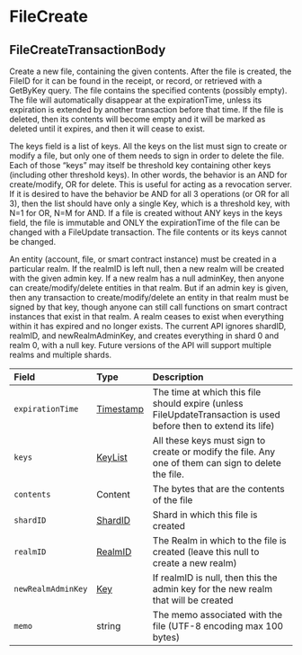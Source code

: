 # FileCreate

## FileCreateTransactionBody <a id="filecreatetransactionbody"></a>

‌Create a new file, containing the given contents. After the file is created, the FileID for it can be found in the receipt, or record, or retrieved with a GetByKey query. The file contains the specified contents \(possibly empty\). The file will automatically disappear at the expirationTime, unless its expiration is extended by another transaction before that time. If the file is deleted, then its contents will become empty and it will be marked as deleted until it expires, and then it will cease to exist. 

The keys field is a list of keys. All the keys on the list must sign to create or modify a file, but only one of them needs to sign in order to delete the file. Each of those “keys” may itself be threshold key containing other keys \(including other threshold keys\). In other words, the behavior is an AND for create/modify, OR for delete. This is useful for acting as a revocation server. If it is desired to have the behavior be AND for all 3 operations \(or OR for all 3\), then the list should have only a single Key, which is a threshold key, with N=1 for OR, N=M for AND. If a file is created without ANY keys in the keys field, the file is immutable and ONLY the expirationTime of the file can be changed with a FileUpdate transaction. The file contents or its keys cannot be changed. 

An entity \(account, file, or smart contract instance\) must be created in a particular realm. If the realmID is left null, then a new realm will be created with the given admin key. If a new realm has a null adminKey, then anyone can create/modify/delete entities in that realm. But if an admin key is given, then any transaction to create/modify/delete an entity in that realm must be signed by that key, though anyone can still call functions on smart contract instances that exist in that realm. A realm ceases to exist when everything within it has expired and no longer exists. The current API ignores shardID, realmID, and newRealmAdminKey, and creates everything in shard 0 and realm 0, with a null key. Future versions of the API will support multiple realms and multiple shards.

| Field | Type | Description |
| :--- | :--- | :--- |
| `expirationTime` | ​[Timestamp](../miscellaneous/timestamp.md#timestamp)​ | The time at which this file should expire \(unless FileUpdateTransaction is used before then to extend its life\) |
| `keys` | ​[KeyList](../basic-types/keylist.md)​ | All these keys must sign to create or modify the file. Any one of them can sign to delete the file. |
| `contents` | ​Content | The bytes that are the contents of the file |
| `shardID` | ​[ShardID](../basic-types/shardid.md)​ | Shard in which this file is created |
| `realmID` | ​[RealmID](../basic-types/realmid.md)​ | The Realm in which to the file is created \(leave this null to create a new realm\) |
| `newRealmAdminKey` | ​[Key](../basic-types/key.md)​ | If realmID is null, then this the admin key for the new realm that will be created |
| `memo` | string  | The memo associated with the file \(UTF-8 encoding max 100 bytes\) |

